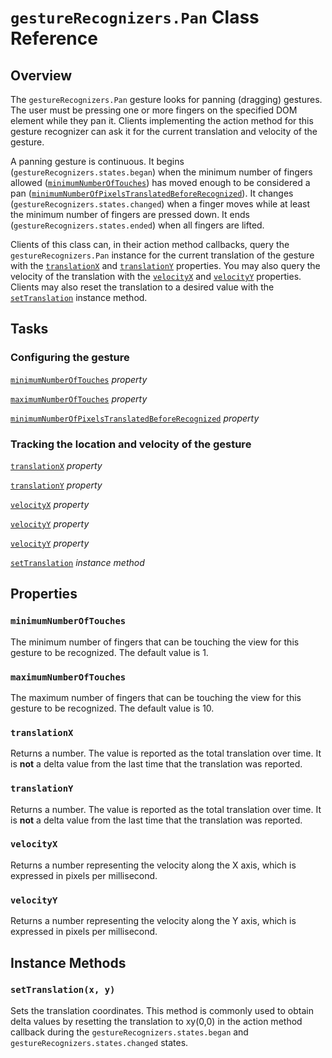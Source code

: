 # `gestureRecognizers.Pan` Class Reference

## Overview

The `gestureRecognizers.Pan` gesture looks for panning (dragging) gestures. The
user must be pressing one or more fingers on the specified DOM element while
they pan it. Clients implementing the action method for this gesture recognizer
can ask it for the current translation and velocity of the gesture.

A panning gesture is continuous. It begins (`gestureRecognizers.states.began`)
when the minimum number of fingers allowed
([`minimumNumberOfTouches`](#minimumNumberOfTouches)) has moved enough to be
considered a pan
([`minimumNumberOfPixelsTranslatedBeforeRecognized`](#minimumNumberOfPixelsTranslatedBeforeRecognized)).
It changes (`gestureRecognizers.states.changed`) when a finger moves while at
least the minimum number of fingers are pressed down. It ends
(`gestureRecognizers.states.ended`) when all fingers are lifted.

Clients of this class can, in their action method callbacks, query the
`gestureRecognizers.Pan` instance for the current translation of the gesture
with the [`translationX`](#translationx) and [`translationY`](#translationy)
properties. You may also query the velocity of the translation with the
[`velocityX`](#velocityx) and [`velocityY`](#velocityy) properties.
Clients may also reset the translation to a desired value with the
[`setTranslation`](#settranslationx-y) instance method.

## Tasks

### Configuring the gesture

[`minimumNumberOfTouches`](#minimumnumberoftouches) *property*

[`maximumNumberOfTouches`](#maximumnumberoftouches) *property*

[`minimumNumberOfPixelsTranslatedBeforeRecognized`](#minimumnumberofpixelstranslatedbeforerecognized)
*property*

### Tracking the location and velocity of the gesture

[`translationX`](#translationx) *property*

[`translationY`](#translationy) *property*

[`velocityX`](#velocityx) *property*

[`velocityY`](#velocityy) *property*

[`velocityY`](#velocityy) *property*

[`setTranslation`](#settranslationx-y) *instance method*

## Properties

### `minimumNumberOfTouches`

The minimum number of fingers that can be touching the view for this gesture to
be recognized. The default value is 1.

### `maximumNumberOfTouches`

The maximum number of fingers that can be touching the view for this gesture to
be recognized. The default value is 10.

### `translationX`

Returns a number. The value is reported as the total translation over time. It
is **not** a delta value from the last time that the translation was reported.

### `translationY`

Returns a number. The value is reported as the total translation over time. It
is **not** a delta value from the last time that the translation was reported.

### `velocityX`

Returns a number representing the velocity along the X axis, which is expressed
in pixels per millisecond.

### `velocityY`

Returns a number representing the velocity along the Y axis, which is expressed
in pixels per millisecond.

## Instance Methods

### `setTranslation(x, y)`

Sets the translation coordinates. This method is commonly used to obtain delta
values by resetting the translation to xy(0,0) in the action method callback
during the `gestureRecognizers.states.began` and
`gestureRecognizers.states.changed` states.

